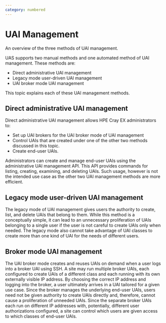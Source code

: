 ```yaml
---
category: numbered
---
```


# UAI Management

An overview of the three methods of UAI management.

UAS supports two manual methods and one automated method of UAI management. These methods are:

-   Direct administrative UAI management
-   Legacy mode user-driven UAI management
-   UAI broker mode UAI management

This topic explains each of these UAI management methods.

## Direct administrative UAI management

Direct administrative UAI management allows HPE Cray EX administrators to:

-   Set up UAI brokers for the UAI broker mode of UAI management
-   Control UAIs that are created under one of the other two methods discussed in this topic.
-   Create end-user UAIs.

Administrators can create and manage end-user UAIs using the administrative UAI management API. This API provides commands for listing, creating, examining, and deleting UAIs. Such usage, however is not the intended use case as the other two UAI management methods are more efficient.

## Legacy mode user-driven UAI management

The legacy mode of UAI management gives users the authority to create, list, and delete UAIs that belong to them. While this method is a conceptually simple, it can lead to an unnecessary proliferation of UAIs belonging to a single user if the user is not careful to create UAIs only when needed. The legacy mode also cannot take advantage of UAI classes to create more than one kind of UAI for the needs of different users.

## Broker mode UAI management

The UAI broker mode creates and reuses UAIs on demand when a user logs into a broker UAI using SSH. A site may run multiple broker UAIs, each configured to create UAIs of a different class and each running with its own externally visible IP address. By choosing the correct IP address and logging into the broker, a user ultimately arrives in a UAI tailored for a given use case. Since the broker manages the underlying end-user UAIs, users need not be given authority to create UAIs directly and, therefore, cannot cause a proliferation of unneeded UAIs. Since the separate broker UAIs each run on different IP addresses with, potentially, different user authorizations configured, a site can control which users are given access to which classes of end-user UAIs.


